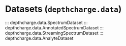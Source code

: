 # Datasets (`depthcharge.data`)

::: depthcharge.data.SpectrumDataset
::: depthcharge.data.AnnotatedSpectrumDataset
::: depthcharge.data.StreamingSpectrumDataset
::: depthcharge.data.AnalyteDataset
